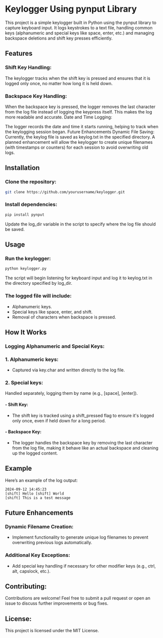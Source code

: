 # Keylogger Using pynput Library
This project is a simple keylogger built in Python using the pynput library to capture keyboard input. It logs keystrokes to a text file, handling common keys (alphanumeric and special keys like space, enter, etc.) and managing backspace deletions and shift key presses efficiently.

## Features
### Shift Key Handling:

The keylogger tracks when the shift key is pressed and ensures that it is logged only once, no matter how long it is held down.

### Backspace Key Handling:

When the backspace key is pressed, the logger removes the last character from the log file instead of logging the keypress itself. This makes the log more readable and accurate.
Date and Time Logging:

The logger records the date and time it starts running, helping to track when the keylogging session began.
Future Enhancements
Dynamic File Saving:
Currently, the keylog file is saved as keylog.txt in the specified directory. A planned enhancement will allow the keylogger to create unique filenames (with timestamps or counters) for each session to avoid overwriting old logs.

## Installation
### Clone the repository:
```bash
git clone https://github.com/yourusername/keylogger.git
```
### Install dependencies:
```bash
pip install pynput
```
Update the log_dir variable in the script to specify where the log file should be saved.

## Usage
### Run the keylogger:
```bash
python keylogger.py
```
The script will begin listening for keyboard input and log it to keylog.txt in the directory specified by log_dir.

### The logged file will include:
- Alphanumeric keys.
- Special keys like space, enter, and shift.
- Removal of characters when backspace is pressed.

## How It Works
### Logging Alphanumeric and Special Keys:
### 1. Alphanumeric keys: 
- Captured via key.char and written directly to the log file.
### 2. Special keys: 
Handled separately, logging them by name (e.g., [space], [enter]).
#### - Shift Key:
- The shift key is tracked using a shift_pressed flag to ensure it's logged only once, even if held down for a long period.
#### - Backspace Key:
- The logger handles the backspace key by removing the last character from the log file, making it behave like an actual backspace and cleaning up the logged content.
## Example
Here’s an example of the log output:
```plaintext
2024-09-12 14:45:23
[shift] Hello [shift] World
[shift] This is a test message
```
## Future Enhancements
### Dynamic Filename Creation:
- Implement functionality to generate unique log filenames to prevent overwriting previous logs automatically.
### Additional Key Exceptions:
- Add special key handling if necessary for other modifier keys (e.g., ctrl, alt, capslock, etc.).

## Contributing:
Contributions are welcome! Feel free to submit a pull request or open an issue to discuss further improvements or bug fixes.

## License:
This project is licensed under the MIT License.
